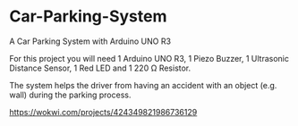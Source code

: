 # Car-Parking-System
A Car Parking System with Arduino UNO R3

For this project you will need 1 Arduino UNO R3, 1 Piezo Buzzer, 1 Ultrasonic Distance Sensor, 1 Red LED and 1 220 Ω Resistor.

The system helps the driver from having an accident with an object (e.g. wall) during the parking process.

https://wokwi.com/projects/424349821986736129
